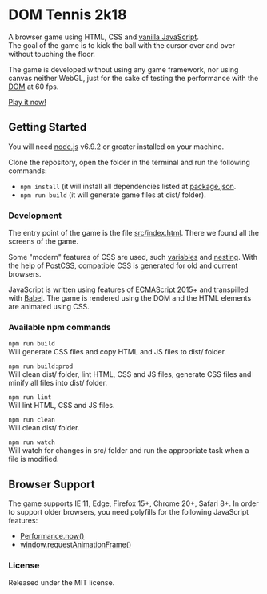 # DOM Tennis 2k18
A browser game using HTML, CSS and [vanilla JavaScript](http://vanilla-js.com/).  
The goal of the game is to kick the ball with the cursor over and over without touching the floor.

The game is developed without using any game framework, nor using canvas neither WebGL, just for
the sake of testing the performance with the [DOM](https://en.wikipedia.org/wiki/Document_Object_Model) at 60 fps.

[Play it now!](http://raohmaru.com/lab/game/dom-tennis-2k18/)

## Getting Started
You will need [node.js](https://nodejs.org/en/) v6.9.2 or greater installed on your machine.

Clone the repository, open the folder in the terminal and run the following commands:

- `npm install` (it will install all dependencies listed at [package.json](https://github.com/raohmaru/DOM-Tennis-2k18/blob/master/package.json).
- `npm run build` (it will generate game files at dist/ folder).

### Development
The entry point of the game is the file [src/index.html](https://github.com/raohmaru/DOM-Tennis-2k18/blob/master/src/index.html).
There we found all the screens of the game.

Some "modern" features of CSS are used, such [variables](https://www.w3.org/TR/css-variables/) and
[nesting](http://tabatkins.github.io/specs/css-nesting/). With the help of [PostCSS](http://postcss.org/),
compatible CSS is generated for old and current browsers.

JavaScript is written using features of [ECMAScript 2015+](https://github.com/lukehoban/es6features#readme)
and transpilled with [Babel](https://babeljs.io/). The game is rendered using the DOM and the HTML
elements are animated using CSS.

### Available npm commands
`npm run build`  
Will generate CSS files and copy HTML and JS files to dist/ folder.

`npm run build:prod`  
Will clean dist/ folder, lint HTML, CSS and JS files, generate CSS files and minify all files into
dist/ folder.

`npm run lint`  
Will lint HTML, CSS and JS files.

`npm run clean`  
Will clean dist/ folder.

`npm run watch`  
Will watch for changes in src/ folder and run the appropriate task when a file is modified.

## Browser Support
The game supports IE 11, Edge, Firefox 15+, Chrome 20+, Safari 8+.
In order to support older browsers, you need polyfills for the following JavaScript features:

- [Performance.now()](https://developer.mozilla.org/en-US/docs/Web/API/Performance/now)
- [window.requestAnimationFrame()](https://developer.mozilla.org/en-US/docs/Web/API/window/requestAnimationFrame)

### License
Released under the MIT license.
